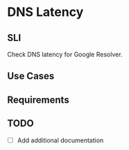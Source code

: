 # DNS Latency

## SLI 
Check DNS latency for Google Resolver.

## Use Cases

## Requirements

## TODO
- [ ] Add additional documentation